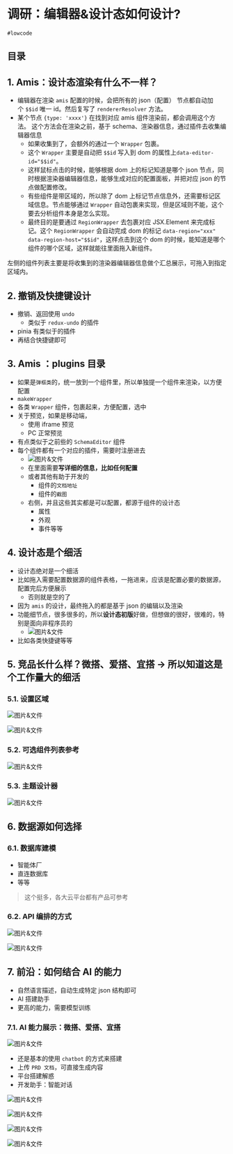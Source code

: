 
# 调研：编辑器&设计态如何设计?

`#lowcode` 


## 目录
<!-- toc -->
 ## 1. Amis：设计态渲染有什么不一样？ 

- 编辑器在渲染 `amis` 配置的时候，会把所有的 json（配置） 节点都自动加个 `$$id` 唯一 id。然后复写了 `rendererResolver` 方法。
- 某个节点 `{type: 'xxxx'}` 在找到对应 amis 组件渲染前，都会调用这个方法。 这个方法会在渲染之前，基于 schema、渲染器信息，通过插件去收集编辑器信息
	- 如果收集到了，会额外的通过一个 `Wrapper` 包裹。
	- 这个 `Wrapper` 主要是自动把 `$$id` 写入到 dom 的属性上`data-editor-id="$$id"`。
	- 这样鼠标点击的时候，能够根据 dom 上的标记知道是哪个 json 节点，同时根据渲染器编辑器信息，能够生成对应的配置面板，并把对应 json 的节点做配置修改。
	- 有些组件是带区域的，所以除了 dom 上标记节点信息外，还需要标记区域信息。节点能够通过 `Wrapper` 自动包裹来实现，但是区域则不能，这个要去分析组件本身是怎么实现。
	- 最终目的是要通过 `RegionWrapper` 去包裹对应 JSX.Element 来完成标记。这个 `RegionWrapper` 会自动完成 dom 的标记 `data-region="xxx" data-region-host="$$id"`，这样点击到这个 dom 的时候，能知道是哪个组件的哪个区域，这样就能往里面拖入新组件。

左侧的组件列表主要是将收集到的渲染器编辑器信息做个汇总展示，可拖入到指定区域内。

## 2. 撤销及快捷键设计

- 撤销、返回使用 `undo` 
	- 类似于 `redux-undo` 的插件
- pinia 有类似于的插件
- 再结合快捷键即可

## 3. Amis ：plugins 目录

- 如果是`弹框类`的，统一放到一个组件里，所以单独提一个组件来渲染，以方便配置
- `makeWrapper` 
- 各类 `Wrapper` 组件，包裹起来，方便配置，选中
- 关于预览，如果是移动端，
	- 使用 iframe 预览
	- PC 正常预览
- 有点类似于之前些的 `SchemaEditor` 组件
- 每个组件都有一个对应的插件，需要时注册进去
	- ![图片&文件](./files/20241108.png)
	- 在里面需要**写详细的信息，比如任何配置**
	- 或者其他有助于开发的
		- 组件的`文档地址`
		- 组件的`截图`
	- 右侧，并且这些其实都是可以配置，都源于组件的设计态
		- 属性
		- 外观
		- 事件等等

## 4. 设计态是个细活

- 设计态绝对是一个细活
- 比如拖入需要配置数据源的组件表格，一拖进来，应该是配置必要的数据源，配置完后方便展示
	- 否则就是空的了
- 因为 `amis` 的设计，最终拖入的都是基于 json 的编辑以及渲染
- 功能细节点，很多很多的，所以**设计态初版**好做，但想做的很好，很难的，特别是面向非程序员的
	- ![图片&文件](./files/20241108-1.png)
- 比如各类快捷键等等

## 5. 竞品长什么样？微搭、爱搭、宜搭 → 所以知道这是个工作量大的细活

### 5.1. 设置区域

![图片&文件](./files/20241201-69.png)


![图片&文件](./files/20241201-67.png)

### 5.2. 可选组件列表参考

![图片&文件](./files/20241201-68.png)

### 5.3. 主题设计器

![图片&文件](./files/20241201-70.png)

## 6. 数据源如何选择

### 6.1. 数据库建模

- 智能体厂
- 直连数据库
- 等等

> 这个挺多，各大云平台都有产品可参考

### 6.2. API 编排的方式

![图片&文件](./files/20241108-5.png)

![图片&文件](./files/20241108-4.png)

## 7. 前沿：如何结合 AI 的能力

- 自然语言描述，自动生成特定 json 结构即可
- AI 搭建助手
- 更高的能力，需要模型训练

### 7.1. AI 能力展示：微搭、爱搭、宜搭

![图片&文件](./files/20241108-2.png)

- 还是基本的使用 `chatbot` 的方式来搭建
- 上传 `PRD 文档`，可直接生成内容
- 平台搭建解惑
- 开发助手：智能对话

![图片&文件](./files/20241201-64.png)


![图片&文件](./files/20241201-65.png)

![图片&文件](./files/20241108-3.png)

![图片&文件](./files/20241201-66.png)






